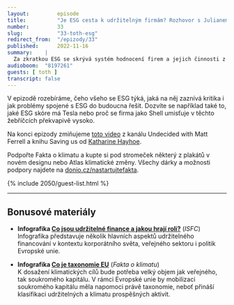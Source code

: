 ```yaml
---
layout:         episode
title:          "Je ESG cesta k udržitelným firmám? Rozhovor s Julianem Tothem."
number:         33
slug:           "33-toth-esg"
redirect_from:  "/epizody/33"
published:      2022-11-16
summary:    |
  Za zkratkou ESG se skrývá systém hodnocení firem a jejich činnosti z různých hledisek, který zahrnuje mimo jiné i změnu klimatu: Jak se firma dokáže vypořádat s dopady této změny? A jak k této změně naopak svým působením přispívá? Když se investor rozhoduje, do jakého byznysu vloží své peníze, obvykle si dělá podrobný průzkum toho, jak si která firma vede a jakým rizikům bude pravděpodobně v budoucnu čelit. Stále větší prostor je přitom v poslední době věnován také tzv. nefinančním kritériím, a právě na ty se vztahuje ESG.
audioboom:  "8197261"
guests: [ toth ]
transcript: false
---
```


V epizodě rozebíráme, čeho všeho se ESG týká, jaká na něj zaznívá kritika i jak problémy spojené s ESG do budoucna řešit. Dozvíte se například také to, jaké ESG skóre má Tesla nebo proč se firma jako Shell umisťuje v těchto žebříčcích překvapivě vysoko.

Na konci epizody zmiňujeme [toto video](https://youtu.be/p6CF-umWLZg) z kanálu Undecided with Matt Ferrell a knihu Saving us od [Katharine Hayhoe](http://www.katharinehayhoe.com).

Podpořte Fakta o klimatu a kupte si pod stromeček některý z plakátů v novém designu nebo Atlas klimatické změny. Všechy dárky a možnosti podpory najdete na [donio.cz/nastartujtefakta](https://www.donio.cz/nastartujtefakta).

{% include 2050/guest-list.html %}

---

## Bonusové materiály

<div class="bonus-material" markdown="1">

* **Infografika [Co jsou udržitelné finance a jakou hrají roli?](https://www.isfc.org/infographic)** (_ISFC_)  
  Infografika představuje několik hlavních aspektů udržitelného financování v kontextu korporátního světa, veřejného sektoru i politik Evropské unie.
  
* **Infografika [Co je taxonomie EU](https://faktaoklimatu.cz/infografiky/taxonomie-eu)** (_Fakta o klimatu_)  
  K dosažení klimatických cílů bude potřeba velký objem jak veřejného, tak soukromého kapitálu. V rámci Evropské unie by mobilizaci soukromého kapitálu měla napomoci právě taxonomie, neboť přináší klasifikaci udržitelných a klimatu prospěšných aktivit.
  
</div>
